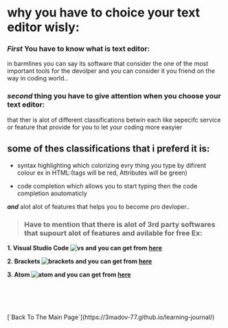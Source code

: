 # why you have to choice your text editor wisly:

### ***First*** You have to know what is text editor:
in barmlines you can say its software that consider the one of the most
important tools for the devolper and you can consider it you friend on the way in coding world..

### ***second*** thing you have to give attention when you choose your text editor:
  that ther is alot of different classifications betwin each like sepecifc service or feature that provide
    for you to let your coding more easyier


## some of thes classifications that i preferd it is:

- syntax highlighting
which colorizing evry thing you type by difirent colour ex in HTML:(tags will be red, Attributes will be green)

- code completion
which allows you to start typing then the code completion aoutomaticly

***and*** alot alot of features that helps you to become pro devloper..


> ### Have to mention that there is alot of 3rd party softwares that supourt alot of features and avilable for free Ex:

**1. Visual Studio Code ![vs](https://upload.wikimedia.org/wikipedia/commons/thumb/9/9a/Visual_Studio_Code_1.35_icon.svg/1024px-Visual_Studio_Code_1.35_icon.svg.png)
 and you can get from [here](https://code.visualstudio.com/)**

**2. Brackets ![brackets](https://upload.wikimedia.org/wikipedia/commons/thumb/4/4c/Brackets_Icon.svg/1200px-Brackets_Icon.svg.png)
 and you can get from [here](http://brackets.io/)**
 
**3. Atom ![atom](https://w0.pngwave.com/png/975/30/atom-source-code-editor-text-editor-logo-visual-studio-code-design-png-clip-art.png)
 and you can get from [here](https://atom.io/)**

 <br/>
 <br/>
 <br/>
 <br/>
 [`Back To The Main Page`](https://3madov-77.github.io/learning-journal/)



